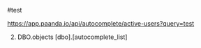 
#test

https://app.paanda.io/api/autocomplete/active-users?query=test


2. DBO.objects
 [dbo].[autocomplete_list]
